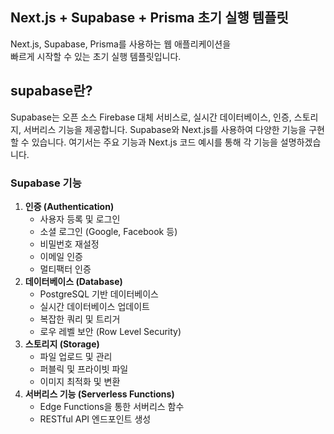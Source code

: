 ## Next.js + Supabase + Prisma 초기 실행 템플릿

Next.js, Supabase, Prisma를 사용하는 웹 애플리케이션을  
빠르게 시작할 수 있는 초기 실행 템플릿입니다.

## supabase란?

Supabase는 오픈 소스 Firebase 대체 서비스로, 실시간 데이터베이스, 인증, 스토리지, 서버리스 기능을 제공합니다. Supabase와 Next.js를 사용하여 다양한 기능을 구현할 수 있습니다. 여기서는 주요 기능과 Next.js 코드 예시를 통해 각 기능을 설명하겠습니다.

### **Supabase 기능**

1. **인증 (Authentication)**
   - 사용자 등록 및 로그인
   - 소셜 로그인 (Google, Facebook 등)
   - 비밀번호 재설정
   - 이메일 인증
   - 멀티팩터 인증
2. **데이터베이스 (Database)**
   - PostgreSQL 기반 데이터베이스
   - 실시간 데이터베이스 업데이트
   - 복잡한 쿼리 및 트리거
   - 로우 레벨 보안 (Row Level Security)
3. **스토리지 (Storage)**
   - 파일 업로드 및 관리
   - 퍼블릭 및 프라이빗 파일
   - 이미지 최적화 및 변환
4. **서버리스 기능 (Serverless Functions)**
   - Edge Functions을 통한 서버리스 함수
   - RESTful API 엔드포인트 생성
